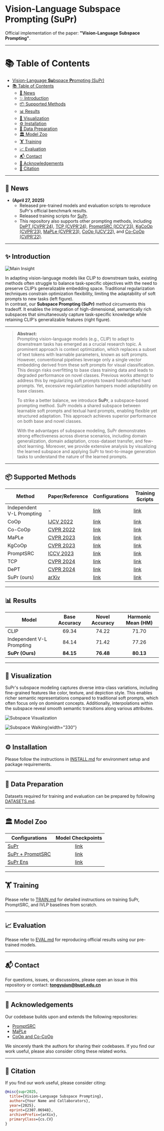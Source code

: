 # Vision-Language **Su**bspace **Pr**ompting (SuPr) 

Official implementation of the paper: **"Vision-Language Subspace Prompting"**.

---

# 📚 Table of Contents
- [Vision-Language **Su**bspace **Pr**ompting (SuPr)](#vision-language-subspace-prompting-supr)
- [📚 Table of Contents](#-table-of-contents)
  - [🚀 News](#-news)
  - [✨ Introduction](#-introduction)
  - [📦 Supported Methods](#-supported-methods)
  - [📊 Results](#-results)
  - [🎨 Visualization](#-visualization)
  - [⚙️ Installation](#️-installation)
  - [📂 Data Preparation](#-data-preparation)
  - [🏛️ Model Zoo](#️-model-zoo)
  - [🏋️ Training](#️-training)
  - [📈 Evaluation](#-evaluation)
  - [📬 Contact](#-contact)
  - [🙏 Acknowledgements](#-acknowledgements)
  - [🔖 Citation](#-citation)

---

## 🚀 News
- **(April 27, 2025)**  
  - Released pre-trained models and evaluation scripts to reproduce SuPr's official benchmark results.  
  - Released training scripts for [SuPr](configs/trainers/SuPr).  
  - This repository also supports other prompting methods, including [DePT (CVPR'24)](configs/trainers/PromptSRC), [TCP (CVPR'24)](configs/trainers/TCP), [PromptSRC (ICCV'23)](configs/trainers/PromptSRC), [KgCoOp (CVPR'23)](configs/trainers/KgCoOp), [MaPLe (CVPR'23)](configs/trainers/MaPLe), [CoOp (IJCV'22)](configs/trainers/CoOp), and [Co-CoOp (CVPR'22)](configs/trainers/CoCoOp).

---

## ✨ Introduction

![Main Insight](docs/insight.jpg)

In adapting vision-language models like CLIP to downstream tasks, existing methods often struggle to balance task-specific objectives with the need to preserve CLIP’s generalizable embedding space. Traditional regularization techniques constrain optimization flexibility, limiting the adaptability of soft prompts to new tasks (left figure).  
In contrast, our **Subspace Prompting (SuPr)** method circumvents this tradeoff. It enables the integration of high-dimensional, semantically rich subspaces that simultaneously capture task-specific knowledge while retaining CLIP's generalizable features (right figure).

---

> **Abstract:**  
> Prompting vision-language models (e.g., CLIP) to adapt to downstream tasks has emerged as a crucial research topic. A prominent approach is context optimization, which replaces a subset of text tokens with learnable parameters, known as soft prompts. However, conventional pipelines leverage only a single vector embedding derived from these soft prompts for visual classification.  
> This design risks overfitting to base class training data and leads to degraded performance on novel classes. Previous works attempt to address this by regularizing soft prompts toward handcrafted hard prompts. Yet, excessive regularization hampers model adaptability on base classes.  
> 
> To strike a better balance, we introduce **SuPr**, a subspace-based prompting method. SuPr models a shared subspace between learnable soft prompts and textual hard prompts, enabling flexible yet structured adaptation. This approach achieves superior performance on both base and novel classes.  
> 
> With the advantages of subspace modeling, SuPr demonstrates strong effectiveness across diverse scenarios, including domain generalization, domain adaptation, cross-dataset transfer, and few-shot learning. Moreover, we provide extensive analysis by visualizing the learned subspace and applying SuPr to text-to-image generation tasks to understand the nature of the learned prompts.

---

## 📦 Supported Methods

| Method                    | Paper/Reference                                 | Configurations | Training Scripts |
|----------------------------|-------------------------------------------------|----------------|------------------|
| Independent V-L Prompting  | -                                               | [link](configs/trainers/IVLP/) | [link](scripts/independent-vlp) |
| CoOp                       | [IJCV 2022](https://arxiv.org/abs/2109.01134)   | [link](configs/trainers/CoOp)   | [link](scripts/coop) |
| Co-CoOp                    | [CVPR 2022](https://arxiv.org/abs/2203.05557)   | [link](configs/trainers/CoCoOp) | [link](scripts/cocoop) |
| MaPLe                      | [CVPR 2023](https://arxiv.org/abs/2210.03117)   | [link](configs/trainers/MaPLe)   | [link](scripts/maple) |
| KgCoOp                     | [CVPR 2023](https://openaccess.thecvf.com/content/CVPR2023/html/Yao_Visual-Language_Prompt_Tuning_With_Knowledge-Guided_Context_Optimization_CVPR_2023_paper.html) | [link](configs/trainers/KgCoOp/) | [link](scripts/kgcoop) |
| PromptSRC                  | [ICCV 2023](https://arxiv.org/abs/2307.06948)   | [link](configs/trainers/PromptSRC/) | [link](scripts/promptsrc) |
| TCP                        | [CVPR 2024](https://openaccess.thecvf.com/content/CVPR2024/html/Yao_TCPTextual-based_Class-aware_Prompt_tuning_for_Visual-Language_Model_CVPR_2024_paper.html) | [link](configs/trainers/TCP/) | [link](scripts/tcp) |
| DePT                       | [CVPR 2024](https://openaccess.thecvf.com/content/CVPR2024/html/Zhang_DePT_Decoupled_Prompt_Tuning_CVPR_2024_paper.html) | [link](configs/trainers/PromptSRC/) | [link](scripts/dept) |
| SuPr (ours)                | [arXiv](https://arxiv.org/abs/2307.06948)        | [link](configs/trainers/SuPr/) | [link](scripts/supr) |

---

## 📊 Results

| Model                     | Base Accuracy | Novel Accuracy | Harmonic Mean (HM) |
|----------------------------|:-------------:|:--------------:|:-----------------:|
| CLIP                       | 69.34         | 74.22          | 71.70             |
| Independent V-L Prompting  | 84.14         | 71.42          | 77.26             |
| **SuPr (Ours)**            | **84.15**     | **76.48**      | **80.13**         |

---

## 🎨 Visualization

SuPr's subspace modeling captures diverse intra-class variations, including fine-grained features like color, texture, and depiction style. This enables richer semantic representations compared to traditional soft prompts, which often focus only on dominant concepts. Additionally, interpolations within the subspace reveal smooth semantic transitions along various attributes.

![Subspace Visualization](docs/vis.jpg)

![Subspace Walking](docs/walking.jpg){width="330"}

---

## ⚙️ Installation

Please follow the instructions in [INSTALL.md](docs/INSTALL.md) for environment setup and package requirements.

---

## 📂 Data Preparation

Datasets required for training and evaluation can be prepared by following [DATASETS.md](docs/DATASETS.md).

---

## 🏛️ Model Zoo

| Configurations | Model Checkpoints |
|----------------|:-----------------:|
| [SuPr](configs/trainers/SuPr/vit_b16_ep10_batch4_4+4ctx.yaml) | [link](https://huggingface.co/tongyujun/Subspace_Prompting/tree/main/weights/SuPr) |
| [SuPr + PromptSRC](configs/trainers/SuPr/vit_b16_ep20_batch4_4+4ctx_promptsrc.yaml) | [link]([https://huggingface.co/tongyujun/Subspace_Prompting/tree/main/weights/SuPrEns](https://huggingface.co/tongyujun/Subspace_Prompting/tree/main/weights/SubspacePromptSRC)) |
| [SuPr Ens](configs/trainers/SuPr/vit_b16_ep10_batch4_4+4ctx.yaml) | [link](https://huggingface.co/tongyujun/Subspace_Prompting/tree/main/weights/SuPrEns) |

---

## 🏋️ Training

Please refer to [TRAIN.md](docs/TRAIN.md) for detailed instructions on training SuPr, PromptSRC, and IVLP baselines from scratch.

---

## 📈 Evaluation

Please refer to [EVAL.md](docs/EVAL.md) for reproducing official results using our pre-trained models.

---

## 📬 Contact

For questions, issues, or discussions, please open an issue in this repository or contact: **tongyujun@bupt.edu.cn**

---

## 🙏 Acknowledgements

Our codebase builds upon and extends the following repositories:  
- [PromptSRC](https://github.com/muzairkhattak/PromptSRC)
- [MaPLe](https://github.com/muzairkhattak/multimodal-prompt-learning)
- [CoOp and Co-CoOp](https://github.com/KaiyangZhou/CoOp)  

We sincerely thank the authors for sharing their codebases. If you find our work useful, please also consider citing these related works.

---

## 🔖 Citation

If you find our work useful, please consider citing:

```bibtex
@misc{supr2025,
  title={Vision-Language Subspace Prompting},
  author={Your Name and Collaborators},
  year={2025},
  eprint={2307.06948},
  archivePrefix={arXiv},
  primaryClass={cs.CV}
}
